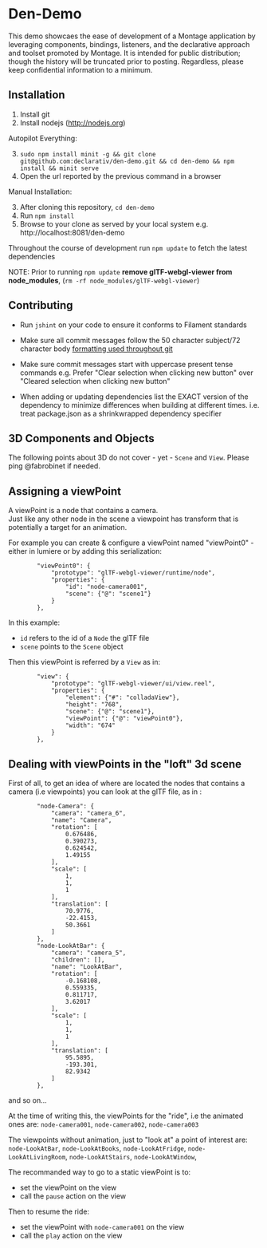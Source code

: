 Den-Demo
========

This demo showcaes the ease of development of a Montage application by leveraging components, bindings, listeners,
and the declarative approach and toolset promoted by Montage. It is intended for public distribution; though the
history will be truncated prior to posting. Regardless, please keep confidential information to a minimum.

Installation
------------
1. Install git
2. Install nodejs (http://nodejs.org)

Autopilot Everything:

3. `sudo npm install minit -g && git clone git@github.com:declarativ/den-demo.git && cd den-demo && npm install && minit serve`
4. Open the url reported by the previous command in a browser

Manual Installation:

3. After cloning this repository, `cd den-demo`
4. Run `npm install`
5. Browse to your clone as served by your local system e.g. http://localhost:8081/den-demo

Throughout the course of development run `npm update` to fetch the latest dependencies

NOTE: Prior to running `npm update` **remove glTF-webgl-viewer from node_modules**, (`rm -rf node_modules/glTF-webgl-viewer`)

Contributing
------------
- Run `jshint` on your code to ensure it conforms to Filament standards

- Make sure all commit messages follow the 50 character subject/72 character
body [formatting used throughout git](http://tbaggery.com/2008/04/19/a-note-about-git-commit-messages.html) 

- Make sure commit messages start with uppercase present tense commands
e.g. Prefer "Clear selection when clicking new button" over
"Cleared selection when clicking new button"

- When adding or updating dependencies list the EXACT version of the dependency
to minimize differences when building at different times.
i.e. treat package.json as a shrinkwrapped dependency specifier

3D Components and Objects
-------------------------

The following points about 3D do not cover - yet - `Scene` and `View`.
Please ping @fabrobinet if needed.

Assigning a viewPoint
---------------------

A viewPoint is a node that contains a camera.  
Just like any other node in the scene a viewpoint has transform that is potentially a target for an animation.  

For example you can create & configure a viewPoint named "viewPoint0" - either in lumiere or by adding this serialization:

```
        "viewPoint0": {
            "prototype": "glTF-webgl-viewer/runtime/node",
            "properties": {
                "id": "node-camera001",
                "scene": {"@": "scene1"}
            }
        },
```

In this example:
* `id` refers to the id of a `Node` the glTF file 
* `scene` points to the `Scene` object

Then this viewPoint is referred by a `View` as in:

```
        "view": {
            "prototype": "glTF-webgl-viewer/ui/view.reel",
            "properties": {
                "element": {"#": "colladaView"},
                "height": "768",
                "scene": {"@": "scene1"},
                "viewPoint": {"@": "viewPoint0"},
                "width": "674"
            }
        },
```

Dealing with viewPoints in the "loft" 3d scene
----------------------------------------------

First of all, to get an idea of where are located the nodes that contains a camera (i.e viewpoints) you can look at the glTF file, as in :

```
        "node-Camera": {
            "camera": "camera_6",
            "name": "Camera",
            "rotation": [
                0.676486,
                0.390273,
                0.624542,
                1.49155
            ],
            "scale": [
                1,
                1,
                1
            ],
            "translation": [
                70.9776,
                -22.4153,
                50.3661
            ]
        },
        "node-LookAtBar": {
            "camera": "camera_5",
            "children": [],
            "name": "LookAtBar",
            "rotation": [
                -0.168108,
                0.559335,
                0.811717,
                3.62017
            ],
            "scale": [
                1,
                1,
                1
            ],
            "translation": [
                95.5895,
                -193.301,
                82.9342
            ]
        },
```

and so on...  

At the time of writing this, the viewPoints for the "ride", i.e the animated ones are: `node-camera001`, `node-camera002`, `node-camera003`

The viewpoints without animation, just to "look at" a point of interest are:
`node-LookAtBar`, `node-LookAtBooks`, `node-LookAtFridge`, `node-LookAtLivingRoom`, `node-LookAtStairs`, `node-LookAtWindow`, 

The recommanded way to go to a static viewPoint is to:
* set the viewPoint on the view
* call the `pause` action on the view

Then to resume the ride:
* set the viewPoint with `node-camera001` on the view
* call the `play` action on the view
